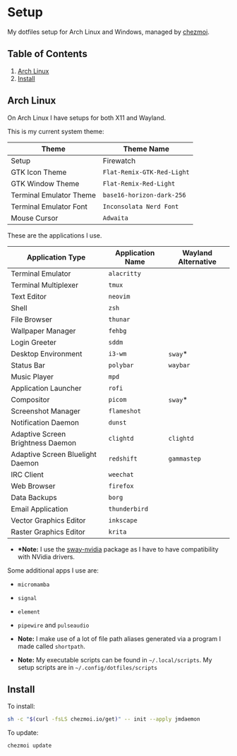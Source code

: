 # Setup

My dotfiles setup for Arch Linux and Windows, managed by [chezmoi](https://github.com/twpayne/chezmoi).

## Table of Contents

1. [Arch Linux](#arch-linux)
2. [Install](#install)

## Arch Linux

On Arch Linux I have setups for both X11 and Wayland.

This is my current system theme:

| Theme                   | Theme Name                 |
|-------------------------|----------------------------|
| Setup                   | Firewatch                  |
| GTK Icon Theme          | `Flat-Remix-GTK-Red-Light` |
| GTK Window Theme        | `Flat-Remix-Red-Light`     |
| Terminal Emulator Theme | `base16-horizon-dark-256`  |
| Terminal Emulator Font  | `Inconsolata Nerd Font`    |
| Mouse Cursor            | `Adwaita`                  |

These are the applications I use.

| Application Type                  | Application Name | Wayland Alternative |
|-----------------------------------|------------------|---------------------|
| Terminal Emulator                 | `alacritty`      |                     |
| Terminal Multiplexer              | `tmux`           |                     |
| Text Editor                       | `neovim`         |                     |
| Shell                             | `zsh`            |                     |
| File Browser                      | `thunar`         |                     |
| Wallpaper Manager                 | `fehbg`          |                     |
| Login Greeter                     | `sddm`           |                     |
| Desktop Environment               | `i3-wm`          | `sway`*             |
| Status Bar                        | `polybar`        | `waybar`            |
| Music Player                      | `mpd`            |                     |
| Application Launcher              | `rofi`           |                     |
| Compositor                        | `picom`          | `sway`*             |
| Screenshot Manager                | `flameshot`      |                     |
| Notification Daemon               | `dunst`          |                     |
| Adaptive Screen Brightness Daemon | `clightd`        | `clightd`           |
| Adaptive Screen Bluelight Daemon  | `redshift`       | `gammastep`         |
| IRC Client                        | `weechat`        |                     |
| Web Browser                       | `firefox`        |                     |
| Data Backups                      | `borg`           |                     |
| Email Application                 | `thunderbird`    |                     |
| Vector Graphics Editor            | `inkscape`       |                     |
| Raster Graphics Editor            | `krita`          |                     |

- **\*Note:** I use the [sway-nvidia](https://aur.archlinux.org/packages/sway-nvidia) package as I have to have compatibility with NVidia drivers.

Some additional apps I use are:
- `micromamba`
- `signal`
- `element`
- `pipewire` and `pulseaudio`

- **Note:** I make use of a lot of file path aliases generated via a program I made called `shortpath`.
- **Note:** My executable scripts can be found in `~/.local/scripts`. My setup scripts are in `~/.config/dotfiles/scripts`

## Install

To install:
``` bash
sh -c "$(curl -fsLS chezmoi.io/get)" -- init --apply jmdaemon
```

To update:
``` bash
chezmoi update
```
